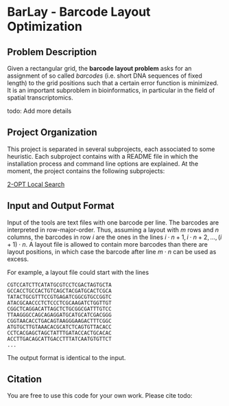 # BarLay - Barcode Layout Optimization

## Problem Description

Given a rectangular grid, the **barcode layout problem** asks for an assignment of so called _barcodes_ (i.e. short DNA sequences of fixed length) to the grid positions such that a certain error function is minimized. It is an important subproblem in bioinformatics, in particular in the field of spatial transcriptomics.

todo: Add more details

## Project Organization

This project is separated in several subprojects, each associated to some heuristic. Each subproject contains with a README file in which the installation process and command line options are explained. At the moment, the project contains the following subprojects:

[2-OPT Local Search](https://github.com/uni-halle/BarLay/tree/main/2-OPT)

## Input and Output Format

Input of the tools are text files with one barcode per line. The barcodes are interpreted in row-major-order. Thus, assuming a layout with $`m`$ rows and $`n`$ columns, the barcodes in row $`i`$ are the ones in the lines $`i\cdot n + 1, i\cdot n + 2, ..., (i+1)\cdot n`$. A layout file is allowed to contain more barcodes than there are layout positions, in which case the barcode after line $`m\cdot n`$ can be used as excess.

For example, a layout file could start with the lines

    CGTCCATCTTCATATGCGTCCTCGACTAGTGCTA
    GCCACCTGCCACTGTCAGCTACGATGCACTCGCA
    TATACTGCGTTTCCGTGAGATCGGCGTGCCGGTC
    ATACGCAACCCTCTCCCTCGCAAGATCTGGTTGT
    CGGCTCAGGACATTAGCTCTGCGGCGATTTGTCC
    TTAAGGGCCAGCAGAGGATGCATGCATCGACGGG
    CGGTAACACCTGACAGTAAGGGAAGACTTTCGGC
    ATGTGCTTGTAAACACGCATCTCAGTGTTACACC
    CCTCACGAGCTAGCTATTTGATACCACTGCACAC
    ACCTTGACAGCATTGACCTTTATCAATGTGTTCT
    ...

The output format is identical to the input. 

## Citation

You are free to use this code for your own work. Please cite todo: 
